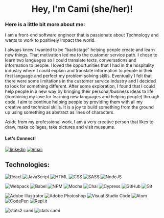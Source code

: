 <h1 align="center">Hey, I'm Cami (she/her)!</h1>

### Here is a little bit more about me:

I am a front-end software engineer that is passionate about Technology and wants to work to positively impact the world.

I always knew I wanted to be “backstage” helping people create and learn new things. That motivation led me to the customer service path. I chose to learn two languages so I could translate texts, conversations and information to people. I loved the opportunities that I had in the hospitality industry where I could explain and translate information to people in their first language and perfect my problem solving skills. Eventually I felt that there were some limitations in the customer service industry and I decided to look for something different. After some exploration, I found that I could help people in a new way by bringing their personal/business ideas to life (combining my love for learning new languages and helping people) through code. I aim to continue helping people by providing them with all my creative and technical skills. It is a joy to build something from the ground up using something as abstract as lines of characters.

Aside from my professional work, I am a very creative person that likes to draw, make collages, take pictures and visit museums.
  
#### Let's Connect!
<p>
  <a href="https://www.linkedin.com/in/camianderson/" target="_blank"><img alt="linkedin" src="https://img.shields.io/badge/-LinkedIn-black.svg?style=for-the-badge&logo=linkedin&colorB=1C5D99"/></a>
  <a href="mailto:camianderson18@gmail.com"><img alt="email" src="https://img.shields.io/badge/Gmail-D14836?style=for-the-badge&logo=gmail&logoColor=white"/></a>
</p>


## Technologies:
![React](https://img.shields.io/badge/react-%2320232a.svg?style=for-the-badge&logo=react&logoColor=%2361DAFB)
![JavaScript](https://img.shields.io/badge/javascript-%23323330.svg?logo=javascript&logoColor=%23F7DF1E&style=for-the-badge)
![HTML](https://img.shields.io/badge/HTML5-E34F26?style=for-the-badge&logo=html5&logoColor=white)
![CSS](https://img.shields.io/badge/CSS3-1572B6?style=for-the-badge&logo=css3&logoColor=white)
![SASS](https://img.shields.io/badge/Sass-CC6699?style=for-the-badge&logo=sass&logoColor=white)
![NodeJS](https://img.shields.io/badge/node.js-6DA55F?style=for-the-badge&logo=node.js&logoColor=white)

![Webpack](https://img.shields.io/badge/webpack-%238DD6F9.svg?style=for-the-badge&logo=webpack&logoColor=black)
![Babel](https://img.shields.io/badge/babel-%23323330.svg?logo=babel&logoColor=%23f9dc3e&style=for-the-badge)
![NPM](https://img.shields.io/badge/NPM-%23000000.svg?style=for-the-badge&logo=npm&logoColor=white)
![Mocha](https://img.shields.io/badge/Mocha-8D6748?style=for-the-badge&logo=Mocha&logoColor=white)
![Chai](https://img.shields.io/badge/chai-A30701?style=for-the-badge&logo=chai&logoColor=white)
![Cypress](https://img.shields.io/badge/-cypress-%23E5E5E5?style=for-the-badge&logo=cypress&logoColor=058a5e)
![GitHub](https://img.shields.io/badge/github-%23121011.svg?style=for-the-badge&logo=github&logoColor=white)
![Git](https://img.shields.io/badge/git-%23F05033.svg?style=for-the-badge&logo=git&logoColor=white)

![Adobe Illustrator](https://img.shields.io/badge/adobe%20illustrator-%23FF9A00.svg?style=for-the-badge&logo=adobe%20illustrator&logoColor=white)
![Adobe Photoshop](https://img.shields.io/badge/adobe%20photoshop-%2331A8FF.svg?style=for-the-badge&logo=adobe%20photoshop&logoColor=white)
![Visual Studio Code](https://img.shields.io/badge/visual%20studio%20code-%230078d7.svg?logo=visual-studio-code&logoColor=white&style=for-the-badge)
![Atom](https://img.shields.io/badge/Atom-%2366595C.svg?style=for-the-badge&logo=atom&logoColor=white)
![CodePen](https://img.shields.io/badge/CodePen-white?style=for-the-badge&logo=codepen&logoColor=black)
![Repl.it](https://img.shields.io/badge/Repl.it-%230D101E.svg?style=for-the-badge&logo=replit&logoColor=white)

![stats2 cami](https://github-readme-stats.vercel.app/api?username=camianderson&show_icons=true&theme=synthwave)
![stats cami](https://github-readme-stats.vercel.app/api/top-langs?username=camianderson&show_icons=true&locale=en&layout=compact&theme=noctis_minimus)



